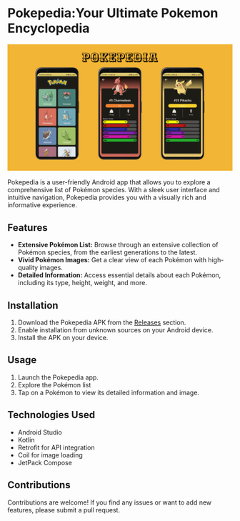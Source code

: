 # Pokepedia:Your Ultimate Pokemon Encyclopedia
![screen_shot.png](snap/pokepedia.png)



Pokepedia is a user-friendly Android app that allows you to explore a comprehensive list of Pokémon species. With a sleek user interface and intuitive navigation, Pokepedia provides you with a visually rich and informative experience.

## Features

- **Extensive Pokémon List:** Browse through an extensive collection of Pokémon species, from the earliest generations to the latest.
- **Vivid Pokémon Images:** Get a clear view of each Pokémon with high-quality images.
- **Detailed Information:** Access essential details about each Pokémon, including its type, height, weight, and more.



## Installation

1. Download the Pokepedia APK from the [Releases](https://github.com/yourusername/pokepedia/releases) section.
2. Enable installation from unknown sources on your Android device.
3. Install the APK on your device.

## Usage

1. Launch the Pokepedia app.
2. Explore the Pokémon list
3. Tap on a Pokémon to view its detailed information and image.

## Technologies Used

- Android Studio
- Kotlin
- Retrofit for API integration
- Coil for image loading
- JetPack Compose


## Contributions

Contributions are welcome! If you find any issues or want to add new features, please submit a pull request.


